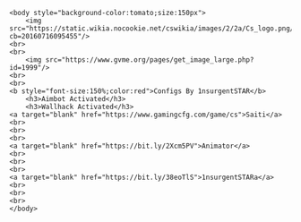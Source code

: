 
    <body style="background-color:tomato;size:150px">    
        <img src="https://static.wikia.nocookie.net/cswikia/images/2/2a/Cs_logo.png/revision/latest?cb=20160716095455"/>
    <br>
    <br>
        <img src="https://www.gvme.org/pages/get_image_large.php?id=1999"/>
    <br>
    <br>
    <b style="font-size:150%;color:red">Configs By 1nsurgentSTAR</b>
        <h3>Aimbot Activated</h3>    
        <h3>Wallhack Activated</h3>
    <a target="blank" href="https://www.gamingcfg.com/game/cs">Saiti</a>
    <br>
    <br>
    <br>
    <a target="blank" href="https://bit.ly/2Xcm5PV">Animator</a>    
    <br>
    <br>
    <br>
    <a target="blank" href="https://bit.ly/38eoTlS">1nsurgentSTARa</a>
    <br>
    <br>
    <br>          
    </body>


